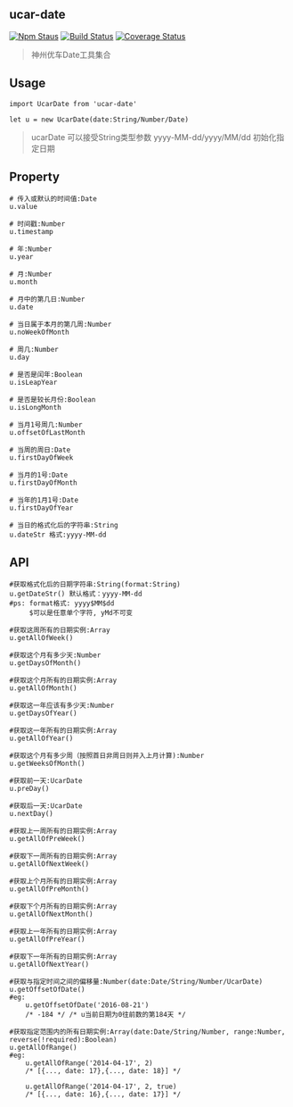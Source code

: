 ## ucar-date
[![Npm Staus](https://img.shields.io/npm/v/ucar-date.svg)](https://www.npmjs.com/package/ucar-date)
[![Build Status](https://travis-ci.org/yusphy45/ucar-date.svg?branch=master)](https://travis-ci.org/yusphy45/ucar-date)
[![Coverage Status](https://coveralls.io/repos/github/yusphy45/ucar-Date/badge.svg?branch=master)](https://coveralls.io/github/yusphy45/ucar-Date?branch=master)
> 神州优车Date工具集合

## Usage
```
import UcarDate from 'ucar-date'
	
let u = new UcarDate(date:String/Number/Date)
```
> ucarDate 可以接受String类型参数 yyyy-MM-dd/yyyy/MM/dd 初始化指定日期

## Property
```
# 传入或默认的时间值:Date
u.value
	
# 时间戳:Number
u.timestamp
	
# 年:Number
u.year
	
# 月:Number
u.month
	
# 月中的第几日:Number
u.date

# 当日属于本月的第几周:Number
u.noWeekOfMonth
	
# 周几:Number
u.day
	
# 是否是闰年:Boolean
u.isLeapYear
	
# 是否是较长月份:Boolean
u.isLongMonth
	
# 当月1号周几:Number
u.offsetOfLastMonth

# 当周的周日:Date
u.firstDayOfWeek

# 当月的1号:Date
u.firstDayOfMonth

# 当年的1月1号:Date
u.firstDayOfYear

# 当日的格式化后的字符串:String
u.dateStr 格式:yyyy-MM-dd
```
	
## API
```
#获取格式化后的日期字符串:String(format:String)
u.getDateStr() 默认格式：yyyy-MM-dd
#ps: format格式: yyyy$MM$dd 
	 $可以是任意单个字符, yMd不可变

#获取这周所有的日期实例:Array	
u.getAllOfWeek()
	
#获取这个月有多少天:Number
u.getDaysOfMonth()

#获取这个月所有的日期实例:Array
u.getAllOfMonth()
	
#获取这一年应该有多少天:Number
u.getDaysOfYear()

#获取这一年所有的日期实例:Array
u.getAllOfYear()
	
#获取这个月有多少周（按照首日非周日则并入上月计算):Number
u.getWeeksOfMonth()
	
#获取前一天:UcarDate
u.preDay()
	
#获取后一天:UcarDate
u.nextDay()

#获取上一周所有的日期实例:Array
u.getAllOfPreWeek()

#获取下一周所有的日期实例:Array
u.getAllOfNextWeek()

#获取上个月所有的日期实例:Array
u.getAllOfPreMonth()

#获取下个月所有的日期实例:Array
u.getAllOfNextMonth()

#获取上一年所有的日期实例:Array
u.getAllOfPreYear()

#获取下一年所有的日期实例:Array
u.getAllOfNextYear()

#获取与指定时间之间的偏移量:Number(date:Date/String/Number/UcarDate)
u.getOffsetOfDate()
#eg:
	u.getOffsetOfDate('2016-08-21') 
	/* -184 */ /* u当前日期为0往前数的第184天 */

#获取指定范围内的所有日期实例:Array(date:Date/String/Number, range:Number, reverse(!required):Boolean)
u.getAllOfRange()
#eg: 
	u.getAllOfRange('2014-04-17', 2)
	/* [{..., date: 17},{..., date: 18}] */
	
	u.getAllOfRange('2014-04-17', 2, true)
	/* [{..., date: 16},{..., date: 17}] */


```